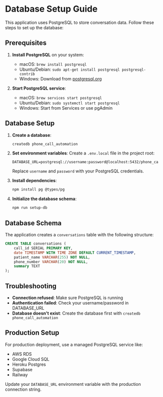 # Database Setup Guide

This application uses PostgreSQL to store conversation data. Follow these steps to set up the database:

## Prerequisites

1. **Install PostgreSQL** on your system:
   - macOS: `brew install postgresql`
   - Ubuntu/Debian: `sudo apt-get install postgresql postgresql-contrib`
   - Windows: Download from [postgresql.org](https://www.postgresql.org/download/)

2. **Start PostgreSQL service**:
   - macOS: `brew services start postgresql`
   - Ubuntu/Debian: `sudo systemctl start postgresql`
   - Windows: Start from Services or use pgAdmin

## Database Setup

1. **Create a database**:
   ```bash
   createdb phone_call_automation
   ```

2. **Set environment variables**:
   Create a `.env.local` file in the project root:
   ```env
   DATABASE_URL=postgresql://username:password@localhost:5432/phone_call_automation
   ```
   
   Replace `username` and `password` with your PostgreSQL credentials.

3. **Install dependencies**:
   ```bash
   npm install pg @types/pg
   ```

4. **Initialize the database schema**:
   ```bash
   npm run setup-db
   ```

## Database Schema

The application creates a `conversations` table with the following structure:

```sql
CREATE TABLE conversations (
    call_id SERIAL PRIMARY KEY,
    date TIMESTAMP WITH TIME ZONE DEFAULT CURRENT_TIMESTAMP,
    patient_name VARCHAR(255) NOT NULL,
    phone_number VARCHAR(20) NOT NULL,
    summary TEXT
);
```

## Troubleshooting

- **Connection refused**: Make sure PostgreSQL is running
- **Authentication failed**: Check your username/password in DATABASE_URL
- **Database doesn't exist**: Create the database first with `createdb phone_call_automation`

## Production Setup

For production deployment, use a managed PostgreSQL service like:
- AWS RDS
- Google Cloud SQL
- Heroku Postgres
- Supabase
- Railway

Update your `DATABASE_URL` environment variable with the production connection string.
